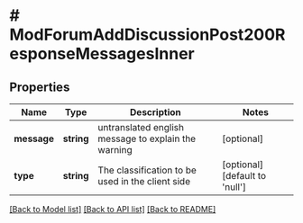# # ModForumAddDiscussionPost200ResponseMessagesInner

## Properties

Name | Type | Description | Notes
------------ | ------------- | ------------- | -------------
**message** | **string** | untranslated english message to explain the warning | [optional]
**type** | **string** | The classification to be used in the client side | [optional] [default to 'null']

[[Back to Model list]](../../README.md#models) [[Back to API list]](../../README.md#endpoints) [[Back to README]](../../README.md)
